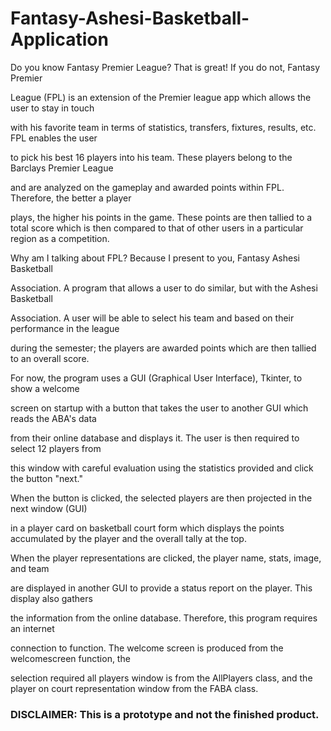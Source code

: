 # Fantasy-Ashesi-Basketball-Application

Do you know Fantasy Premier League? That is great! If you do not, Fantasy Premier

League (FPL) is an extension of the Premier league app which allows the user to stay in touch

with his favorite team in terms of statistics, transfers, fixtures, results, etc. FPL enables the user

to pick his best 16 players into his team. These players belong to the Barclays Premier League

and are analyzed on the gameplay and awarded points within FPL. Therefore, the better a player

plays, the higher his points in the game. These points are then tallied to a total score which is then compared to that of other users in a particular region as a competition.

Why am I talking about FPL? Because I present to you, Fantasy Ashesi Basketball

Association. A program that allows a user to do similar, but with the Ashesi Basketball

Association. A user will be able to select his team and based on their performance in the league

during the semester; the players are awarded points which are then tallied to an overall score.

For now, the program uses a GUI (Graphical User Interface), Tkinter, to show a welcome

screen on startup with a button that takes the user to another GUI which reads the ABA's data

from their online database and displays it. The user is then required to select 12 players from

this window with careful evaluation using the statistics provided and click the button "next."

When the button is clicked, the selected players are then projected in the next window (GUI)

in a player card on basketball court form which displays the points accumulated by the player and the overall tally at the top.

When the player representations are clicked, the player name, stats, image, and team

are displayed in another GUI to provide a status report on the player. This display also gathers

the information from the online database. Therefore, this program requires an internet

connection to function. The welcome screen is produced from the welcomescreen function, the

selection required all players window is from the AllPlayers class, and the player on court representation window from the FABA class.

### DISCLAIMER: This is a prototype and not the finished product. 
